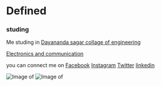 # Defined #

### studing

Me studing in [Dayananda sagar collage of engineering](http://dayanandasagar.edu/dsce/)

[Electronics and communication](http://dayanandasagar.edu/dsce/electronics-and-communication)

you can connect me on [Facebook](https://www.facebook.com/profile.php?id=100011421298777)     [Instagram](https://www.instagram.com/prasad.gola//)     [Twitter](https://twitter.com/basavaprasad11)   [linkedin](https://www.linkedin.com/in/basava-prasad-gola-997864137/)


![Image of](https://octodex.github.com/images/yaktocat.png)
![Image of](http://cdn1.alphr.com/sites/alphr/files/2017/04/moto_g5_plus_7.jpg)

